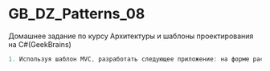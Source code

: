 # GB_DZ_Patterns_08
Домашнее задание по курсу Архитектуры и шаблоны проектирования на C#(GeekBrains) 

```c#
1. Используя шаблон MVC, разработать следующее приложение: на форме расположен textbox, listbox и button. После ввода текста в textbox введенная строка добавляется в коллекцию значений в модели, а затем добавленная строка отображается в listbox.

```
